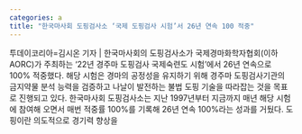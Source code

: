 ```yaml
---
categories: a
title: "한국마사회 도핑검사소 ‘국제 도핑검사 시험’서 26년 연속 100 적중"
---
```

투데이코리아=김시온 기자 | 한국마사회의 도핑검사소가 국제경마화학자협회(이하 AORC)가 주최하는 ‘22년 경주마 도핑검사 국제숙련도 시험’에서 26년 연속으로 100% 적중했다. 해당 시험은 경마의 공정성을 유지하기 위해 경주마 도핑검사기관의 금지약물 분석 능력을 검증하고 나날이 발전하는 불법 도핑 기술을 따라잡는 것을 목표로 진행되고 있다. 한국마사회 도핑검사소는 지난 1997년부터 지금까지 매년 해당 시험에 참여해 오면서 매번 적중률 100%를 기록해 26년 연속 100%라는 성과를 거뒀다. 도핑이란 의도적으로 경기력 향상을